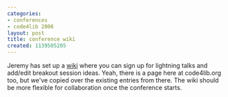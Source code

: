```yaml
---
categories:
- conferences
- code4lib 2006
layout: post
title: conference wiki
created: 1139505205
---
```

Jeremy has set up a <a href="http://wiki.library.oregonstate.edu/confluence/display/code4lib/Home">wiki</a> where you can sign up for lightning talks and add/edit breakout session ideas. Yeah, there is a page here at code4lib.org too, but we've copied over the existing entries from there. The wiki should be more flexible for collaboration once the conference starts.
